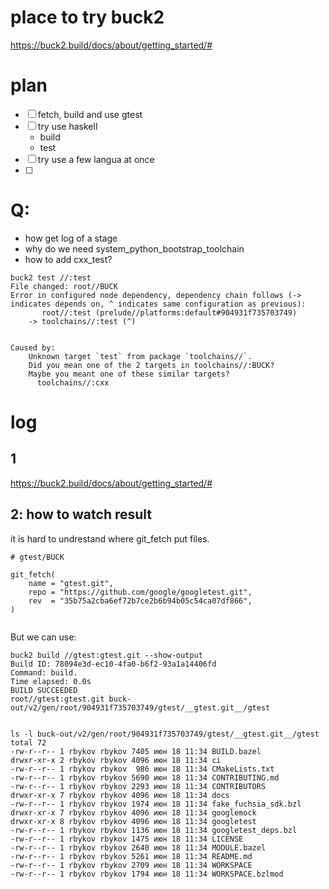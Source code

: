 # place to try buck2 

https://buck2.build/docs/about/getting_started/#

# plan
- [ ] fetch, build and use gtest
- [ ] try use haskell
    - build
    - test
- [ ] try use a few langua at once
- [ ]

# Q: 
- how get log of a stage
- why do we need system_python_bootstrap_toolchain
- how to add cxx_test?
```
buck2 test //:test
File changed: root//BUCK
Error in configured node dependency, dependency chain follows (-> indicates depends on, ^ indicates same configuration as previous):
       root//:test (prelude//platforms:default#904931f735703749)
    -> toolchains//:test (^)


Caused by:
    Unknown target `test` from package `toolchains//`.
    Did you mean one of the 2 targets in toolchains//:BUCK?
    Maybe you meant one of these similar targets?
      toolchains//:cxx

```




# log

## 1
https://buck2.build/docs/about/getting_started/#

## 2: how to watch result 
it is hard to undrestand where git_fetch put files.

```
# gtest/BUCK

git_fetch(
    name = "gtest.git",
    repo = "https://github.com/google/googletest.git",
    rev  = "35b75a2cba6ef72b7ce2b6b94b05c54ca07df866",
)


```


But we can use:

```
buck2 build //gtest:gtest.git --show-output
Build ID: 78094e3d-ec10-4fa0-b6f2-93a1a14406fd
Command: build.                                                                                                          
Time elapsed: 0.0s
BUILD SUCCEEDED
root//gtest:gtest.git buck-out/v2/gen/root/904931f735703749/gtest/__gtest.git__/gtest


ls -l buck-out/v2/gen/root/904931f735703749/gtest/__gtest.git__/gtest
total 72
-rw-r--r-- 1 rbykov rbykov 7405 июн 18 11:34 BUILD.bazel
drwxr-xr-x 2 rbykov rbykov 4096 июн 18 11:34 ci
-rw-r--r-- 1 rbykov rbykov  986 июн 18 11:34 CMakeLists.txt
-rw-r--r-- 1 rbykov rbykov 5690 июн 18 11:34 CONTRIBUTING.md
-rw-r--r-- 1 rbykov rbykov 2293 июн 18 11:34 CONTRIBUTORS
drwxr-xr-x 7 rbykov rbykov 4096 июн 18 11:34 docs
-rw-r--r-- 1 rbykov rbykov 1974 июн 18 11:34 fake_fuchsia_sdk.bzl
drwxr-xr-x 7 rbykov rbykov 4096 июн 18 11:34 googlemock
drwxr-xr-x 8 rbykov rbykov 4096 июн 18 11:34 googletest
-rw-r--r-- 1 rbykov rbykov 1136 июн 18 11:34 googletest_deps.bzl
-rw-r--r-- 1 rbykov rbykov 1475 июн 18 11:34 LICENSE
-rw-r--r-- 1 rbykov rbykov 2640 июн 18 11:34 MODULE.bazel
-rw-r--r-- 1 rbykov rbykov 5261 июн 18 11:34 README.md
-rw-r--r-- 1 rbykov rbykov 2709 июн 18 11:34 WORKSPACE
-rw-r--r-- 1 rbykov rbykov 1794 июн 18 11:34 WORKSPACE.bzlmod
```
